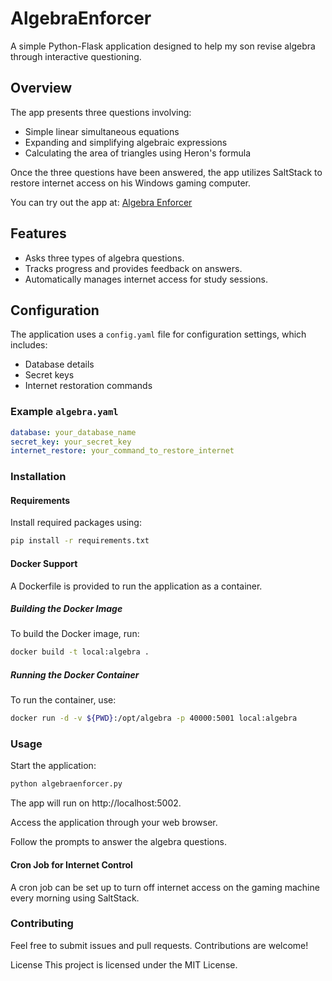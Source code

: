 # AlgebraEnforcer

A simple Python-Flask application designed to help my son revise algebra through interactive questioning.

## Overview

The app presents three questions involving:
- Simple linear simultaneous equations
- Expanding and simplifying algebraic expressions
- Calculating the area of triangles using Heron's formula

Once the three questions have been answered, the app utilizes SaltStack to restore internet access on his Windows gaming computer.

You can try out the app at: [Algebra Enforcer](https://algebra.ellisbs.co.uk)

## Features

- Asks three types of algebra questions.
- Tracks progress and provides feedback on answers.
- Automatically manages internet access for study sessions.

## Configuration

The application uses a `config.yaml` file for configuration settings, which includes:
- Database details
- Secret keys
- Internet restoration commands

### Example `algebra.yaml`

```yaml
database: your_database_name
secret_key: your_secret_key
internet_restore: your_command_to_restore_internet
```

### Installation
#### Requirements
Install required packages using:

```bash
pip install -r requirements.txt
```

#### Docker Support
A Dockerfile is provided to run the application as a container.

##### Building the Docker Image
To build the Docker image, run:

```bash
docker build -t local:algebra .
```

##### Running the Docker Container
To run the container, use:

```bash
docker run -d -v ${PWD}:/opt/algebra -p 40000:5001 local:algebra
```

### Usage
Start the application:

```bash
python algebraenforcer.py
```

The app will run on http://localhost:5002.

Access the application through your web browser.

Follow the prompts to answer the algebra questions.

#### Cron Job for Internet Control
A cron job can be set up to turn off internet access on the gaming machine every morning using SaltStack.

### Contributing
Feel free to submit issues and pull requests. Contributions are welcome!

License
This project is licensed under the MIT License.
